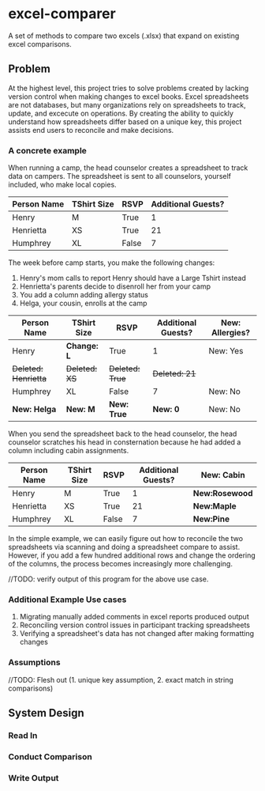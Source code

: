 # excel-comparer
A set of methods to compare two excels (.xlsx) that expand on existing excel comparisons.

## Problem

At the highest level, this project tries to solve problems created by lacking version control when making changes to excel books. Excel spreadsheets are not databases, but many organizations rely on spreadsheets to track, update, and excecute on operations. By creating the ability to quickly understand how spreadsheets differ based on a unique key, this project assists end users to reconcile and make decisions.

### A concrete example

When running a camp, the head counselor creates a spreadsheet to track data on campers. The spreadsheet is sent to all counselors, yourself included, who make local copies.

| Person Name | TShirt Size | RSVP | Additional Guests? |
|-------|-----|------|---------|
| Henry | M | True | 1 |
| Henrietta | XS | True | 21 |
| Humphrey | XL | False | 7 |

The week before camp starts, you make the following changes:

1. Henry's mom calls to report Henry should have a Large Tshirt instead
2. Henrietta's parents decide to disenroll her from your camp
3. You add a column adding allergy status
4. Helga, your cousin, enrolls at the camp

| Person Name | TShirt Size | RSVP | Additional Guests? | New: Allergies? |
|-------|-----|------|------|---|
| Henry | **Change: L** | True | 1 | New: Yes|
| ~~Deleted: Henrietta~~ | ~~Deleted: XS~~ | ~~Deleted: True~~ | ~~Deleted: 21~~ |
| Humphrey | XL | False | 7 | New: No |
| **New: Helga** | **New: M** | **New: True** | **New: 0** | New: No |

When you send the spreadsheet back to the head counselor, the head counselor scratches his head in consternation because he had added a column including cabin assignments.

| Person Name | TShirt Size | RSVP | Additional Guests? | New: Cabin |
|-------|-----|------|-----|----|
| Henry | M | True | 1 | **New:Rosewood** |
| Henrietta | XS | True | 21 | **New:Maple** |
| Humphrey | XL | False | 7 | **New:Pine** |

In the simple example, we can easily figure out how to reconcile the two spreadsheets via scanning and doing a spreadsheet compare to assist. However, if you add a few hundred additional rows and change the ordering of the columns, the process becomes increasingly more challenging.

//TODO: verify output of this program for the above use case.

### Additional Example Use cases

1. Migrating manually added comments in excel reports produced output
2. Reconciling version control issues in participant tracking spreadsheets
3. Verifying a spreadsheet's data has not changed after making formatting changes

### Assumptions

//TODO: Flesh out (1. unique key assumption, 2. exact match in string comparisons)

## System Design

### Read In
### Conduct Comparison
### Write Output

